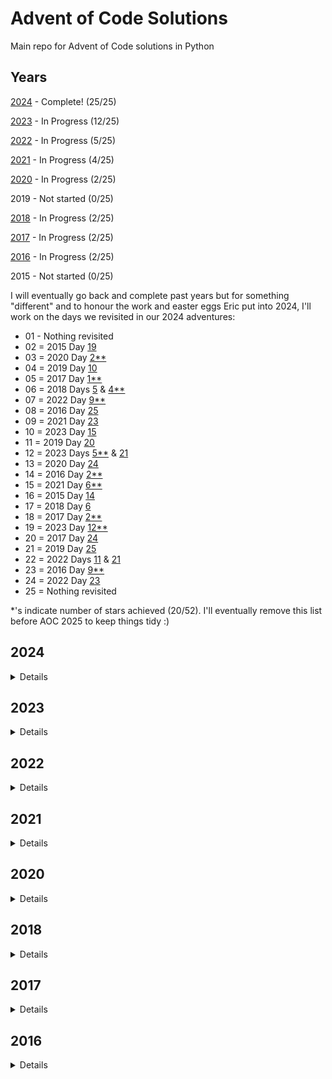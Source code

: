 # Advent of Code Solutions

Main repo for Advent of Code solutions in Python

## Years

[2024](#2024) - Complete! (25/25)

[2023](#2023) - In Progress (12/25)

[2022](#2022) - In Progress (5/25)

[2021](#2021) - In Progress (4/25)

[2020](#2020) - In Progress (2/25)

2019 - Not started (0/25)

[2018](#2018) - In Progress (2/25)

[2017](#2017) - In Progress (2/25)

[2016](#2016) - In Progress (2/25)

2015 - Not started (0/25)

I will eventually go back and complete past years but for something "different" and to honour
the work and easter eggs Eric put into 2024, I'll work on the days we revisited in our 2024 adventures:

* 01 - Nothing revisited
* 02 = 2015 Day [19](https://adventofcode.com/2015/day/19)
* 03 = 2020 Day [2**](https://adventofcode.com/2020/day/2)
* 04 = 2019 Day [10](https://adventofcode.com/2019/day/10)
* 05 = 2017 Day [1**](https://adventofcode.com/2017/day/1)
* 06 = 2018 Days [5](https://adventofcode.com/2018/day/5) & [4**](https://adventofcode.com/2018/day/4)
* 07 = 2022 Day [9**](https://adventofcode.com/2022/day/9)
* 08 = 2016 Day [25](https://adventofcode.com/2016/day/25)
* 09 = 2021 Day [23](https://adventofcode.com/2021/day/23)
* 10 = 2023 Day [15](https://adventofcode.com/2023/day/15)
* 11 = 2019 Day [20](https://adventofcode.com/2019/day/20)
* 12 = 2023 Days [5**](https://adventofcode.com/2023/day/5) & [21](https://adventofcode.com/2023/day/21)
* 13 = 2020 Day [24](https://adventofcode.com/2020/day/24)
* 14 = 2016 Day [2**](https://adventofcode.com/2016/day/2)
* 15 = 2021 Day [6**](https://adventofcode.com/2021/day/6)
* 16 = 2015 Day [14](https://adventofcode.com/2015/day/14)
* 17 = 2018 Day [6](https://adventofcode.com/2018/day/6)
* 18 = 2017 Day [2**](https://adventofcode.com/2017/day/2)
* 19 = 2023 Day [12**](https://adventofcode.com/2023/day/12)
* 20 = 2017 Day [24](https://adventofcode.com/2017/day/24)
* 21 = 2019 Day [25](https://adventofcode.com/2019/day/25)
* 22 = 2022 Days [11](https://adventofcode.com/2022/day/11) & [21](https://adventofcode.com/2022/day/21)
* 23 = 2016 Day [9**](https://adventofcode.com/2016/day/9)
* 24 = 2022 Day [23](https://adventofcode.com/2022/day/23)
* 25 = Nothing revisited

*'s indicate number of stars achieved (20/52). I'll eventually remove this list before AOC 2025 to keep things tidy :)

## 2024

<details>

[Day 01](/2024/day01.py) - Part 1 & 2

[Day 02](/2024/day02.py) - Part 1 & 2

[Day 03](/2024/day03.py) - Part 1 & 2

[Day 04](/2024/day04.py) - Part 1 & 2

[Day 05](/2024/day05.py) - Part 1 & 2

[Day 06](/2024/day06.py) - Part 1 & 2

[Day 07](/2024/day07.py) - Part 1 & 2

[Day 08](/2024/day08.py) - Part 1 & 2

[Day 09](/2024/day09.py) - Part 1 & 2

[Day 10](/2024/day10.py) - Part 1 & 2

[Day 11](/2024/day11.py) - Part 1 & 2

[Day 12](/2024/day12.py) - Part 1 & 2

[Day 13](/2024/day13.py) - Part 1 & 2

[Day 14](/2024/day14.py) - Part 1 & 2

[Day 15](/2024/day15.py) - Part 1 & 2

**[Day 16](/2024/day16.py) - Part 1 & 2:** Dijkstra's algorithm

**[Day 17](/2024/day17.py) - Part 1 & 2:** Recursion

**[Day 18](/2024/day18.py) - Part 1 & 2:** BFS

**[Day 19](/2024/day19.py) - Part 1 & 2:** Memoization, recursion and the cache decorator

**[Day 20](/2024/day20.py) - Part 1 & 2:** BFS and 'teleporting' in a grid.

**[Day 21](/2024/day21.py) - Part 1 & 2:** BFS and recursion

**[Day 22](/2024/day22.py) - Part 1 & 2:** Iterative number transformation

**[Day 23](/2024/day23.py) - Part 1 & 2:** DFS

**[Day 24](/2024/day24.py) - Part 1 & 2:** Recursion and logical operators

**[Day 25](/2024/day25.py) - Only 1 Part:** Transposing grid

</details>

## 2023

<details>

[Day 01](/2023/day01.py) - Part 1 & 2

[Day 02](/2023/day02.py) - Part 1 & 2

[Day 03](/2023/day03.py) - Part 1 & 2

[Day 04](/2023/day04.py) - Part 1 & 2

[Day 05](/2023/day05.py) - Part 1 & 2

[Day 06](/2023/day06.py) - Part 1 & 2

[Day 07](/2023/day07.py) - Part 1 & 2

[Day 08](/2023/day08.py) - Part 1 & 2

[Day 09](/2023/day09.py) - Part 1 & 2

**[Day 10](/2023/day10.py) - Part 1 & 2:** BFS, areas inside loops

**[Day 11](/2023/day11.py) - Part 1 & 2:** Pairwise comparison, distance calculation

**[Day 12](/2023/day12.py) - Part 1 & 2:** Recursion

</details>

## 2022

<details>

[Day 01](/2022/day01.py) - Part 1 & 2

[Day 02](/2022/day02.py) - Part 1 & 2

[Day 03](/2022/day02.py) - Part 1 & 2

**[Day 04](/2022/day04.py) - Part 1 & 2:** Checking for overlap/containment in number ranges

**[Day 09](/2022/day09.py) - Part 1 & 2:** Moving nodes on a dynamic graph

</details>

## 2021

<details>

[Day 01](/2021/day01.py) - Part 1 & 2

[Day 02](/2021/day02.py) - Part 1 & 2

**[Day 03](/2021/day03.py) - Part 1 & 2:** Bitwise arithmetic

**[Day 06](/2021/day06.py) - Part 1 & 2:** Dynamic programming

</details>

## 2020

<details>

[Day 01](/2020/day01.py) - Part 1 & 2

[Day 02](/2020/day02.py) - Part 1 & 2

</details>

## 2018

<details>

**[Day 01](/2018/day01.py) - Part 1 & 2:** "cycle" function to create a repeating/looping iterable

**[Day 04](/2018/day04.py) - Part 1 & 2:** Datetime manipulation and roster grid

</details>

## 2017

<details>

[Day 01](/2017/day01.py) - Part 1 & 2

**[Day 02](/2017/day02.py) - Part 1 & 2:** Number manipulation and comparing pairs of numbers in an array

</details>

## 2016

<details>

**[Day 02](/2016/day02.py) - Part 1 & 2:** "Keypad" grid traversal with invalid neighbours

**[Day 09](/2016/day09.py) - Part 1 & 2:** String manipulation and "decompression" through recursion

</details>